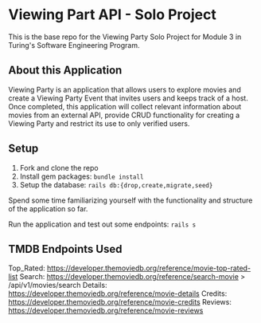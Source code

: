 # Viewing Part API - Solo Project

This is the base repo for the Viewing Party Solo Project for Module 3 in Turing's Software Engineering Program. 

## About this Application

Viewing Party is an application that allows users to explore movies and create a Viewing Party Event that invites users and keeps track of a host. Once completed, this application will collect relevant information about movies from an external API, provide CRUD functionality for creating a Viewing Party and restrict its use to only verified users. 

## Setup

1. Fork and clone the repo
2. Install gem packages: `bundle install`
3. Setup the database: `rails db:{drop,create,migrate,seed}`

Spend some time familiarizing yourself with the functionality and structure of the application so far.

Run the application and test out some endpoints: `rails s`


## TMDB Endpoints Used
Top_Rated: https://developer.themoviedb.org/reference/movie-top-rated-list
Search: https://developer.themoviedb.org/reference/search-movie
                    > /api/v1/movies/search
Details: https://developer.themoviedb.org/reference/movie-details
Credits: https://developer.themoviedb.org/reference/movie-credits
Reviews: https://developer.themoviedb.org/reference/movie-reviews
